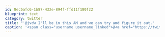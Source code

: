 ```yaml
---
id: 8ec5afc6-1b87-432e-894f-ffd11f180f22
blueprint: text
category: twitter
title: "'@jvdw I'll be in this AM and we can try and figure it out."
caption: '<span class="username username_linked">@<a href="https://twitter.com/jvdw" title="John van der Woude">jvdw</a></span> I''ll be in this AM and we can try and figure it out.'
---
```


